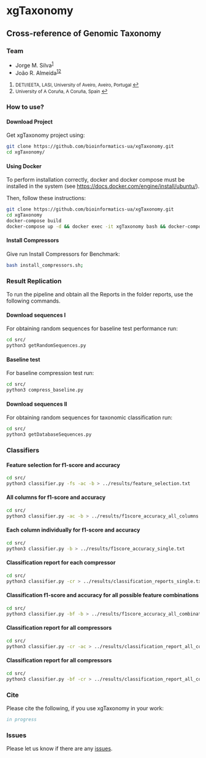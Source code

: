 # xgTaxonomy
<H2><b>Cross-reference of Genomic Taxonomy</b></H2>

### Team
  * Jorge M. Silva<sup id="a1">[1](#f1)</sup>
  * João R. Almeida<sup id="a1">[1](#f1)</sup><sup id="a2">[2](#f2)</sup>

1. <small id="f1"> DETI/IEETA, LASI, University of Aveiro, Aveiro, Portugal </small> [↩](#a1)
2. <small id="f2"> University of A Coruña, A Coruña, Spain </small> [↩](#a2)

### How to use?
#### Download Project
Get xgTaxonomy project using:
```bash
git clone https://github.com/bioinformatics-ua/xgTaxonomy.git
cd xgTaxonomy/
```

#### Using Docker
To perform installation correctly, docker and docker compose must be installed in the system (see https://docs.docker.com/engine/install/ubuntu/). 

Then, follow these instructions:
```sh
git clone https://github.com/bioinformatics-ua/xgTaxonomy.git
cd xgTaxonomy
docker-compose build
docker-compose up -d && docker exec -it xgTaxonomy bash && docker-compose down
```

#### Install Compressors
Give run Install Compressors for Benchmark:
``` bash
bash install_compressors.sh;
```

### Result Replication
To run the pipeline and obtain all the Reports in the folder reports, use the following commands.


#### Download sequences I
For obtaining random sequences for baseline test performance run:

``` bash
cd src/
python3 getRandomSequences.py 
```

#### Baseline test
For baseline compression test run:

``` bash
cd src/
python3 compress_baseline.py
```

#### Download sequences II
For obtaining random sequences for taxonomic classification run:

``` bash
cd src/
python3 getDatabaseSequences.py 
```

### Classifiers

#### Feature selection for f1-score and accuracy

```bash
cd src/
python3 classifier.py -fs -ac -b > ../results/feature_selection.txt
```

#### All columns for f1-score and accuracy

```bash
cd src/
python3 classifier.py -ac -b > ../results/f1score_accuracy_all_columns.txt
```

#### Each column individually for f1-score and accuracy

```bash
cd src/
python3 classifier.py -b > ../results/f1score_accuracy_single.txt
```

#### Classification report for each compressor

```bash
cd src/
python3 classifier.py -cr > ../results/classification_reports_single.txt
```

#### Classification f1-score and accuracy for all possible feature combinations

```bash
cd src/
python3 classifier.py -bf -b > ../results/f1score_accuracy_all_combinations.txt
```

#### Classification report for all compressors

```bash
cd src/
python3 classifier.py -cr -ac > ../results/classification_report_all_columns.txt
```

#### Classification report for all compressors

```bash
cd src/
python3 classifier.py -bf -cr > ../results/classification_report_all_combinations.txt
```

### Cite

Please cite the following, if you use xgTaxonomy in your work:

```bib
in progress
```

### Issues
Please let us know if there are any
[issues](https://github.com/bioinformatics-ua/COMPACT/issues).
